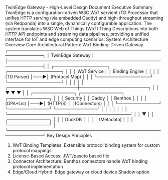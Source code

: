 TwinEdge Gateway - High-Level Design Document
Executive Summary
TwinEdge  is a configuration-driven W3C WoT servient /TD Processor that unifies HTTP serving (via embedded Caddy) and high-throughput streaming (via Redpanda) into a single, dynamically configurable application. The system translates W3C Web of Things (WoT) Thing Descriptions into both HTTP API endpoints and streaming data pipelines, providing a unified interface for IoT and edge computing scenarios.
System Architecture Overview
Core Architectural Pattern: WoT Binding-Driven Gateway
┌─────────────────────────────────────────────────────────────┐
│                    TwinEdge Gateway                         │
├─────────────────────────────────────────────────────────────┤
│  ┌─────────────────┐    ┌─────────────────┐                │
│  │   WoT Service   │    │ Binding Engine  │                │
│  │   (TD Parser)   │───▶│ (Protocol Map)  │                │
│  └─────────────────┘    └─────────────────┘                │
│                                │                            │
│         ┌──────────────────────┼──────────────────────┐     │
│         ▼                      ▼                      ▼     │
│  ┌─────────────┐    ┌─────────────┐    ┌─────────────┐     │
│  │   Security  │    │    Caddy    │    │  Benthos    │     │
│  │ (OPA+Lic)  │───▶│  (HTTP/S)   │    │(Connectors) │     │
│  └─────────────┘    └─────────────┘    └─────────────┘     │
│         │                   │                   │           │
│         └───────────────────┼───────────────────┘           │
│                             ▼                               │
│                    ┌─────────────┐                          │
│                    │   DuckDB    │                          │
│                    │ (Metadata)  │                          │
│                    └─────────────┘                          │
└─────────────────────────────────────────────────────────────┘
Key Design Principles
1. WoT Binding Templates: Extensible protocol binding system for custom protocol mappings
2. License-Based Access: JWT/paseto based file 
3. Connector Architecture: Benthos connectors handle WoT binding protocol implementation 
4. Edge/Cloud Hybrid: Edge gateway or cloud device Shadow option